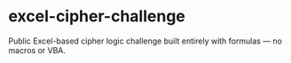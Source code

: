 # excel-cipher-challenge
Public Excel-based cipher logic challenge built entirely with formulas — no macros or VBA.
